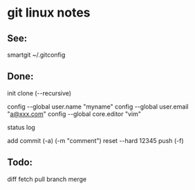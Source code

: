 # git linux notes


## See:
smartgit
~/.gitconfig


## Done:
init
clone (--recursive) <repository> <directory>

config --global user.name "myname"
config --global user.email "a@xxx.com"
config --global core.editor "vim"

status
log

add
commit (-a) (-m "comment")
reset --hard 12345
push (-f)


## Todo:
diff
fetch
pull
branch
merge
